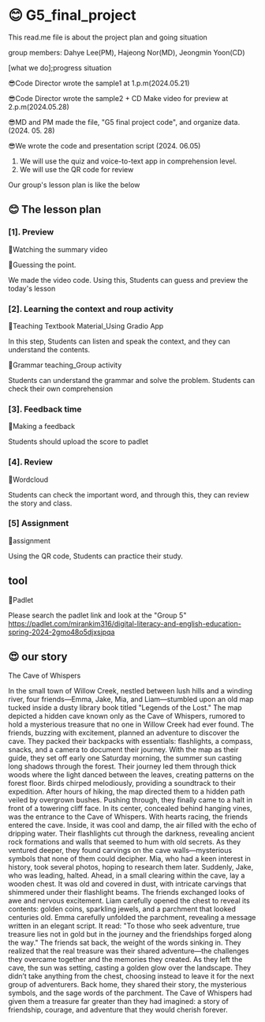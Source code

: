 # 😊 G5_final_project 

This read.me file is about the project plan and going situation

group members: Dahye Lee(PM), Hajeong Nor(MD), Jeongmin Yoon(CD)

[what we do];progress situation

😎Code Director wrote the sample1 at 1.p.m(2024.05.21)  

😎Code Director wrote the sample2 + CD Make video for preview at 2.p.m(2024.05.28)

😎MD and PM made the file, "G5 final project code", and organize data. (2024. 05. 28)

😎We wrote the code and presentation script (2024. 06.05)

1) We will use the quiz and voice-to-text app in comprehension level.
2) We will use the QR code for review
   
Our group's lesson plan is like the below
## 😊 The lesson plan

### [1]. Preview

💙Watching the summary video

💙Guessing the point.

We made the video code. Using this, Students can guess and preview the today's lesson


### [2]. Learning the context and roup activity

💙Teaching Textbook Material_Using Gradio App

In this step, Students can listen and speak the context, and they can understand the contents.

💙Grammar teaching_Group activity

Students can understand the grammar and solve the problem. 
Students can check their own comprehension


### [3]. Feedback time

💙Making a feedback

Students should upload the score to padlet


### [4]. Review

💙Wordcloud

Students can check the important word, and through this, they can review the story and class. 


### [5] Assignment

💙assignment

Using the QR code, Students can practice their study.

## tool

💙Padlet

Please search the padlet link and look at the "Group 5" 
https://padlet.com/mirankim316/digital-literacy-and-english-education-spring-2024-2gmo48o5djxsjpqa 

## 😍 our story
   
The Cave of Whispers

In the small town of Willow Creek, nestled between lush hills and a winding river, four friends—Emma, Jake, Mia, and Liam—stumbled upon an old map tucked inside a dusty library book titled "Legends of the Lost." The map depicted a hidden cave known only as the Cave of Whispers, rumored to hold a mysterious treasure that no one in Willow Creek had ever found.
The friends, buzzing with excitement, planned an adventure to discover the cave. They packed their backpacks with essentials: flashlights, a compass, snacks, and a camera to document their journey. With the map as their guide, they set off early one Saturday morning, the summer sun casting long shadows through the forest.
Their journey led them through thick woods where the light danced between the leaves, creating patterns on the forest floor. Birds chirped melodiously, providing a soundtrack to their expedition. After hours of hiking, the map directed them to a hidden path veiled by overgrown bushes. Pushing through, they finally came to a halt in front of a towering cliff face. In its center, concealed behind hanging vines, was the entrance to the Cave of Whispers.
With hearts racing, the friends entered the cave. Inside, it was cool and damp, the air filled with the echo of dripping water. Their flashlights cut through the darkness, revealing ancient rock formations and walls that seemed to hum with old secrets.
As they ventured deeper, they found carvings on the cave walls—mysterious symbols that none of them could decipher. Mia, who had a keen interest in history, took several photos, hoping to research them later.
Suddenly, Jake, who was leading, halted. Ahead, in a small clearing within the cave, lay a wooden chest. It was old and covered in dust, with intricate carvings that shimmered under their flashlight beams. The friends exchanged looks of awe and nervous excitement. Liam carefully opened the chest to reveal its contents: golden coins, sparkling jewels, and a parchment that looked centuries old.
Emma carefully unfolded the parchment, revealing a message written in an elegant script. It read: "To those who seek adventure, true treasure lies not in gold but in the journey and the friendships forged along the way."
The friends sat back, the weight of the words sinking in. They realized that the real treasure was their shared adventure—the challenges they overcame together and the memories they created.
As they left the cave, the sun was setting, casting a golden glow over the landscape. They didn’t take anything from the chest, choosing instead to leave it for the next group of adventurers. Back home, they shared their story, the mysterious symbols, and the sage words of the parchment. The Cave of Whispers had given them a treasure far greater than they had imagined: a story of friendship, courage, and adventure that they would cherish forever.
